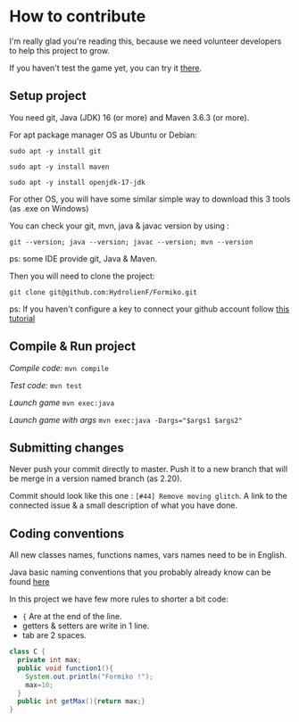 # How to contribute


I'm really glad you're reading this, because we need volunteer developers to help this project to grow.

If you haven't test the game yet, you can try it [there](https://formiko.fr/download.html).

## Setup project

You need git, Java (JDK) 16 (or more) and Maven 3.6.3 (or more).

For apt package manager OS as Ubuntu or Debian:

```sudo apt -y install git```

```sudo apt -y install maven```

```sudo apt -y install openjdk-17-jdk```

For other OS, you will have some similar simple way to download this 3 tools (as .exe on Windows)

You can check your git, mvn, java & javac version by using :

`git --version; java --version; javac --version; mvn --version`

ps: some IDE provide git, Java & Maven.

Then you will need to clone the project:

`git clone git@github.com:HydrolienF/Formiko.git`

ps: If you haven't configure a key to connect your github account follow [this tutorial](https://docs.github.com/en/authentication/connecting-to-github-with-ssh)

## Compile & Run project

*Compile code:*
`mvn compile`

*Test code:*
`mvn test`

*Launch game*
`mvn exec:java`

*Launch game with args*
`mvn exec:java -Dargs="$args1 $args2"`

## Submitting changes

Never push your commit directly to master. Push it to a new branch that will be merge in a version named branch (as 2.20).

Commit should look like this one : `[#44] Remove moving glitch`. A link to the connected issue & a small description of what you have done.

## Coding conventions

All new classes names, functions names, vars names need to be in English.

Java basic naming conventions that you probably already know can be found [here](https://www.oracle.com/java/technologies/javase/codeconventions-namingconventions.html)

In this project we have few more rules to shorter a bit code:
  * `{` Are at the end of the line.
  * getters & setters are write in 1 line.
  * tab are 2 spaces.

```Java
class C {
  private int max;
  public void function1(){
    System.out.println("Formiko !");
    max=10;
  }
  public int getMax(){return max;}
}
```
